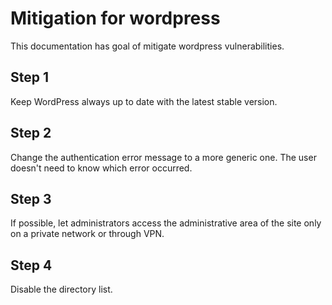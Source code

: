# Mitigation for wordpress

This documentation has goal of mitigate wordpress vulnerabilities.

## Step 1

Keep WordPress always up to date with the latest stable version.

## Step 2

Change the authentication error message to a more generic one. The user doesn't need to know which error occurred.

## Step 3

If possible, let administrators access the administrative area of the site only on a private network or through VPN.

## Step 4

Disable the directory list.



